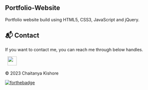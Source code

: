 ## Portfolio-Website
Portfolio website build using HTML5, CSS3, JavaScript and jQuery.





<h2>📬 Contact</h2>


If you want to contact me, you can reach me through below handles.

&nbsp;&nbsp;<a href="https://www.linkedin.com/in/chaitanya-kishore-karpurapu-410a14242/"><img src="https://www.felberpr.com/wp-content/uploads/linkedin-logo.png" width="30"></img></a>

© 2023 Chaitanya Kishore


[![forthebadge](https://forthebadge.com/images/badges/built-with-love.svg)](https://forthebadge.com)
